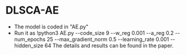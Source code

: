 # DLSCA-AE

* The model is coded in "AE.py"
* Run it as !python3 AE.py --code_size 9 --w_reg 0.001 --a_reg 0.2 --num_epochs 25 --max_gradient_norm 0.5 --learning_rate 0.001 --hidden_size 64
The details and results can be found in the paper.

